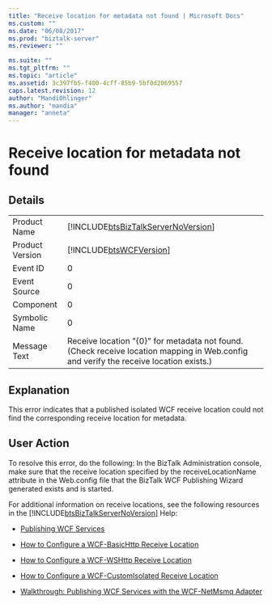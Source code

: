 ```yaml
---
title: "Receive location for metadata not found | Microsoft Docs"
ms.custom: ""
ms.date: "06/08/2017"
ms.prod: "biztalk-server"
ms.reviewer: ""

ms.suite: ""
ms.tgt_pltfrm: ""
ms.topic: "article"
ms.assetid: 3c397fb5-f400-4cff-85b9-5bf0d2069557
caps.latest.revision: 12
author: "MandiOhlinger"
ms.author: "mandia"
manager: "anneta"
---
```

# Receive location for metadata not found
## Details  
  
|||  
|-|-|  
|Product Name|[!INCLUDE[btsBizTalkServerNoVersion](../includes/btsbiztalkservernoversion-md.md)]|  
|Product Version|[!INCLUDE[btsWCFVersion](../includes/btswcfversion-md.md)]|  
|Event ID|0|  
|Event Source|0|  
|Component|0|  
|Symbolic Name|0|  
|Message Text|Receive location "{0}" for metadata not found. (Check receive location mapping in Web.config and verify the receive location exists.)|  
  
## Explanation  
 This error indicates that a published isolated WCF receive location could not find the corresponding receive location for metadata.  
  
## User Action  
 To resolve this error, do the following: In the BizTalk Administration console, make sure that the receive location specified by the receiveLocationName attribute in the Web.config file that the BizTalk WCF Publishing Wizard generated exists and is started.  
  
 For additional information on receive locations, see the following resources in the [!INCLUDE[btsBizTalkServerNoVersion](../includes/btsbiztalkservernoversion-md.md)] Help:  
  
-   [Publishing WCF Services](../core/publishing-wcf-services.md)  
  
-   [How to Configure a WCF-BasicHttp Receive Location](http://msdn.microsoft.com/library/43f18e5d-ba28-453c-b8ce-5bcdc6f27fdd)  
  
-   [How to Configure a WCF-WSHttp Receive Location](../core/how-to-configure-a-wcf-wshttp-receive-location.md)  
  
-   [How to Configure a WCF-CustomIsolated Receive Location](../core/how-to-configure-a-wcf-customisolated-receive-location.md)  
  
-   [Walkthrough: Publishing WCF Services with the WCF-NetMsmq Adapter](../core/walkthrough-publishing-wcf-services-with-the-wcf-netmsmq-adapter.md)